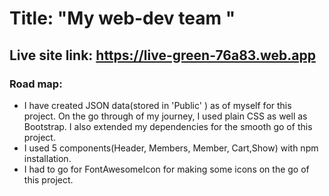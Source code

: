 # Title: "My web-dev team "

## Live site link: https://live-green-76a83.web.app

### Road map:

<ul>
<li>I have created JSON data(stored in 'Public' ) as of myself for this project. On the go through of my journey, I used plain CSS as well as Bootstrap. I also extended my dependencies for the smooth go of this project.</li>
<li> I used 5 components(Header, Members, Member, Cart,Show) with npm installation.</li>
<li>I had to go for FontAwesomeIcon for making some icons on the go of this project.</li>

</ul>

